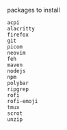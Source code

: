 packages to install

```
acpi
alacritty
firefox
git
picom
neovim
feh
maven
nodejs
npm
polybar
ripgrep
rofi
rofi-emoji
tmux
scrot
unzip
```
